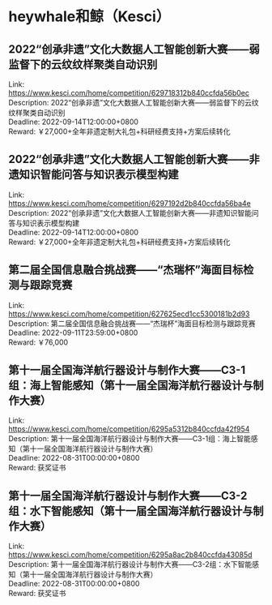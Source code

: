 # heywhale和鲸（Kesci）



## 2022“创承非遗”文化大数据人工智能创新大赛——弱监督下的云纹纹样聚类自动识别

Link: https://www.kesci.com/home/competition/629718312b840ccfda56b0ec  
Description: 2022“创承非遗”文化大数据人工智能创新大赛——弱监督下的云纹纹样聚类自动识别  
Deadline: 2022-09-14T12:00:00+0800  
Reward: ￥27,000+全年非遗定制大礼包+科研经费支持+方案后续转化  


## 2022“创承非遗”文化大数据人工智能创新大赛——非遗知识智能问答与知识表示模型构建

Link: https://www.kesci.com/home/competition/6297192d2b840ccfda56ba4e  
Description: 2022“创承非遗”文化大数据人工智能创新大赛——非遗知识智能问答与知识表示模型构建  
Deadline: 2022-09-14T12:00:00+0800  
Reward: ￥27,000+全年非遗定制大礼包+科研经费支持+方案后续转化  


## 第二届全国信息融合挑战赛——“杰瑞杯”海面目标检测与跟踪竞赛

Link: https://www.kesci.com/home/competition/627625ecd1cc5300181b2d93  
Description: 第二届全国信息融合挑战赛——“杰瑞杯”海面目标检测与跟踪竞赛  
Deadline: 2022-09-11T23:59:00+0800  
Reward: ￥76,000  


## 第十一届全国海洋航行器设计与制作大赛——C3-1组：海上智能感知（第十一届全国海洋航行器设计与制作大赛）

Link: https://www.kesci.com/home/competition/6295a5312b840ccfda42f954  
Description: 第十一届全国海洋航行器设计与制作大赛——C3-1组：海上智能感知（第十一届全国海洋航行器设计与制作大赛）  
Deadline: 2022-08-31T00:00:00+0800  
Reward: 获奖证书  


## 第十一届全国海洋航行器设计与制作大赛——C3-2组：水下智能感知（第十一届全国海洋航行器设计与制作大赛）

Link: https://www.kesci.com/home/competition/6295a8ac2b840ccfda43085d  
Description: 第十一届全国海洋航行器设计与制作大赛——C3-2组：水下智能感知（第十一届全国海洋航行器设计与制作大赛）  
Deadline: 2022-08-31T00:00:00+0800  
Reward: 获奖证书  

